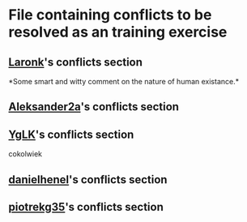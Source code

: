 # File containing conflicts to be resolved as an training exercise

## [Laronk](https://github.com/Laronk)'s conflicts section

\*Some smart and witty comment on the nature of human existance.\*

## [Aleksander2a](https://github.com/Aleksander2a)'s conflicts section

## [YgLK](https://github.com/YgLK)'s conflicts section
cokolwiek 
## [danielhenel](https://github.com/danielhenel)'s conflicts section

## [piotrekg35](https://github.com/piotrekg35)'s conflicts section

